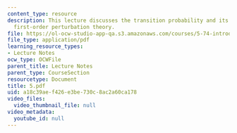 ```yaml
---
content_type: resource
description: This lecture discusses the transition probability and its example, and
  first-order perturbation theory.
file: https://ol-ocw-studio-app-qa.s3.amazonaws.com/courses/5-74-introductory-quantum-mechanics-ii-spring-2004/a18c39aef426e3be730c8ac2a60ca178_5.pdf
file_type: application/pdf
learning_resource_types:
- Lecture Notes
ocw_type: OCWFile
parent_title: Lecture Notes
parent_type: CourseSection
resourcetype: Document
title: 5.pdf
uid: a18c39ae-f426-e3be-730c-8ac2a60ca178
video_files:
  video_thumbnail_file: null
video_metadata:
  youtube_id: null
---
```

